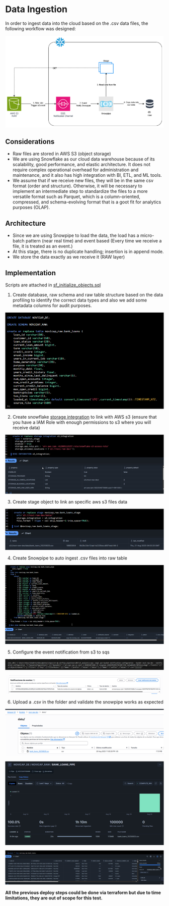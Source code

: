# Data Ingestion

In order to ingest data into the cloud based on the .csv data files, the following workflow was designed:

![Data Ingestion Workflow](image-1.png)

## Considerations

- Raw files are stored in AWS S3 (object storage)
- We are using Snowflake as our cloud data warehouse because of its scalability, good performance, and elastic architecture. It does not require complex operational overhead for administration and maintenance, and it also has high integration with BI, ETL, and ML tools.
- We assume that if we receive new files, they will be in the same csv format (order and structure). Otherwise, it will be necessary to implement an intermediate step to standardize the files to a more versatile format such as Parquet, which is a column-oriented, compressed, and schema-evolving format that is a goot fit for analytics purposes (OLAP).

## Architecture

- Since we are using Snowpipe to load the data, the load has a micro-batch pattern (near real time) and event based (Every time we receive a file, it is treated as an event.)
- At this stage, there is no duplicate handling; insertion is in append mode.
- We store the data exactly as we receive it (RAW layer)

## Implementation

Scripts are attached in [sf_initialize_objects.sql](./sf_initialize_objects.sql)

1. Create database, raw schema and raw table structure based on the data profiling to identify the correct data types and also we add some metadata columns for audit purposes.

![alt text](image.png)

2. Create snowflake [storage integration](https://docs.snowflake.com/en/user-guide/data-load-s3-config-storage-integration) to link with AWS s3 (ensure that you have a IAM Role with enough permissions to s3 where you will receive data)

![alt text](image-2.png)

3. Create stage object to link an specific aws s3 files data

![alt text](image-3.png)

4. Create Snowpipe to auto ingest .csv files into raw table

![alt text](image-4.png)

5. Configure the event notification from s3 to sqs

![alt text](image-5.png)

![alt text](image-6.png)

6. Upload a .csv in the folder and validate the snowpipe works as expected

![alt text](image-7.png)

![alt text](image-8.png)

![alt text](image-9.png)


**All the previous deploy steps could be done via terraform but due to time limitations, they are out of scope for this test.**